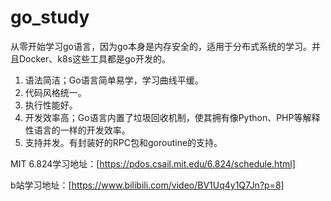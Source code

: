 # go_study

从零开始学习go语言，因为go本身是内存安全的，适用于分布式系统的学习。并且Docker、k8s这些工具都是go开发的。

1. 语法简洁；Go语言简单易学，学习曲线平缓。
2. 代码风格统一。
3. 执行性能好。
4. 开发效率高；Go语言内置了垃圾回收机制，使其拥有像Python、PHP等解释性语言的一样的开发效率。
5. 支持并发。有封装好的RPC包和goroutine的支持。

MIT 6.824学习地址：[https://pdos.csail.mit.edu/6.824/schedule.html]

b站学习地址：[https://www.bilibili.com/video/BV1Uq4y1Q7Jn?p=8]
